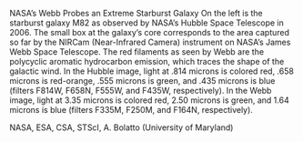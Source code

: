 NASA’s Webb Probes an Extreme Starburst Galaxy 
 On the left is the starburst galaxy M82 as observed by NASA’s Hubble Space Telescope in 2006. The small box at the galaxy’s core corresponds to the area captured so far by the NIRCam (Near-Infrared Camera) instrument on NASA’s James Webb Space Telescope. The red filaments as seen by Webb are the polycyclic aromatic hydrocarbon emission, which traces the shape of the galactic wind. In the Hubble image, light at .814 microns is colored red, .658 microns is red-orange, .555 microns is green, and .435 microns is blue (filters F814W, F658N, F555W, and F435W, respectively). In the Webb image, light at 3.35 microns is colored red, 2.50 microns is green, and 1.64 microns is blue (filters F335M, F250M, and F164N, respectively).

NASA, ESA, CSA, STScI, A. Bolatto (University of Maryland)